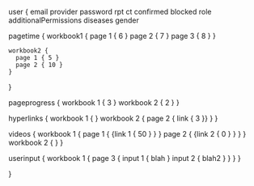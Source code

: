 user {
  email
  provider
  password
  rpt
  ct
  confirmed
  blocked
  role
  additionalPermissions
  diseases
  gender

  pagetime {
    workbook1 {
      page 1 { 6 }
      page 2 { 7 }
      page 3 { 8 }
    }

    workbook2 {
      page 1 { 5 }
      page 2 { 10 }
    }
  }

  pageprogress {
    workbook 1 { 3 }
    workbook 2 { 2 }
  }

  hyperlinks {
    workbook 1 { }
    workbook 2 {
      page 2 { link { 3 }}
    }
  }

  videos {
    workbook 1 {
      page 1 {
        {link 1 { 50 } }
      }
      page 2 {
        {link 2 { 0 } }
      }
    }
    workbook 2 { }
  }

  userinput {
    workbook 1 {
      page 3 {
        input 1 { blah }
        input 2 { blah2 }
      }
    }
  }

}